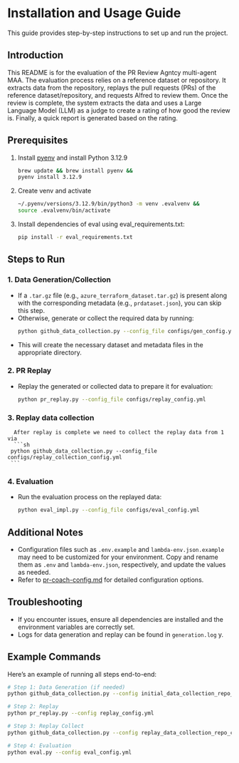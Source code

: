 # Installation and Usage Guide

This guide provides step-by-step instructions to set up and run the project.

## Introduction

This README is for the evaluation of the PR Review Agntcy multi-agent MAA. The evaluation process relies on a reference dataset or repository. It extracts data from the repository, replays the pull requests (PRs) of the reference dataset/repository, and requests Alfred to review them. Once the review is complete, the system extracts the data and uses a Large Language Model (LLM) as a judge to create a rating of how good the review is. Finally, a quick report is generated based on the rating.

## Prerequisites

1. Install [pyenv](https://github.com/pyenv/pyenv?tab=readme-ov-file#installation) and install Python 3.12.9
   ```bash
   brew update && brew install pyenv &&
   pyenv install 3.12.9

2. Create venv and activate
   ```bash
   ~/.pyenv/versions/3.12.9/bin/python3 -m venv .evalvenv &&
   source .evalvenv/bin/activate
   ```
3. Install dependencies of eval using eval_requirements.txt:

   ```sh
   pip install -r eval_requirements.txt
   ```

## Steps to Run

### 1. Data Generation/Collection
   - If a `.tar.gz` file (e.g., `azure_terraform_dataset.tar.gz`) is present along with the corresponding metadata (e.g., `prdataset.json`), you can skip this step.
   - Otherwise, generate or collect the required data by running:
     ```sh
     python github_data_collection.py --config_file configs/gen_config.yml
     ```
   - This will create the necessary dataset and metadata files in the appropriate directory.

### 2. PR Replay
   - Replay the generated or collected data to prepare it for evaluation:
     ```sh
     python pr_replay.py --config_file configs/replay_config.yml
     ```
### 3. Replay data collection
      After replay is complete we need to collect the replay data from 1 via
      ```sh
     python github_data_collection.py --config_file configs/replay_collection_config.yml
     ```
### 4. Evaluation
   - Run the evaluation process on the replayed data:
     ```sh
     python eval_impl.py --config_file configs/eval_config.yml
     ```

## Additional Notes

- Configuration files such as `.env.example` and `lambda-env.json.example` may need to be customized for your environment. Copy and rename them as `.env` and `lambda-env.json`, respectively, and update the values as needed.
- Refer to [pr-coach-config.md](../pr-coach-config.md) for detailed configuration options.

## Troubleshooting

- If you encounter issues, ensure all dependencies are installed and the environment variables are correctly set.
- Logs for data generation and replay can be found in `generation.log` y.

## Example Commands

Here’s an example of running all steps end-to-end:
```sh
# Step 1: Data Generation (if needed)
python github_data_collection.py --config initial_data_collection_repo_config.yml

# Step 2: Replay
python pr_replay.py --config replay_config.yml

# Step 3: Replay Collect
python github_data_collection.py --config replay_data_collection_repo_config.yml

# Step 4: Evaluation
python eval.py --config eval_config.yml
```
